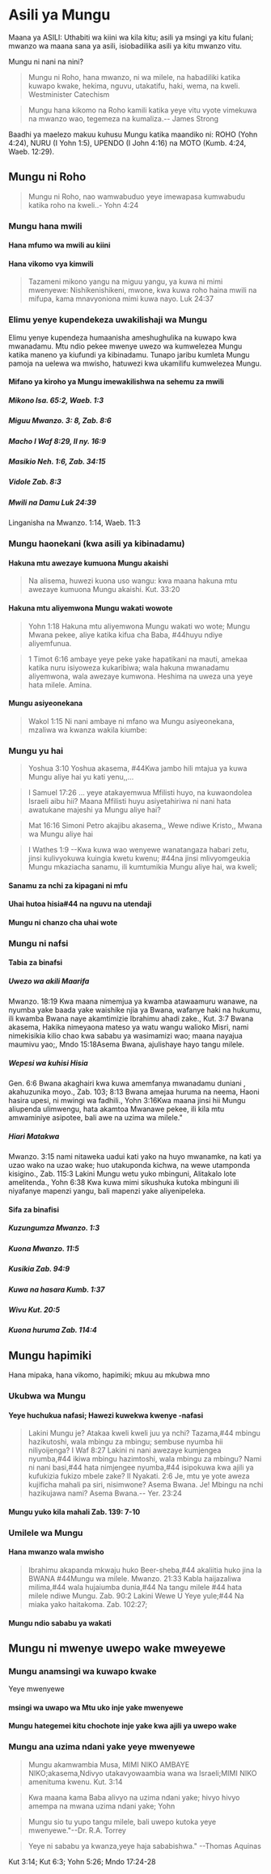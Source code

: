 # Asili ya Mungu

Maana ya ASILI: Uthabiti wa kiini wa kila kitu; asili ya msingi ya kitu fulani; mwanzo wa maana sana ya asili, isiobadilika asili ya kitu mwanzo vitu.

Mungu ni nani na nini?

> Mungu ni Roho, hana mwanzo, ni wa milele, na habadiliki katika kuwapo kwake, hekima, nguvu, utakatifu, haki, wema, na kweli. Westminister Catechism

> Mungu hana kikomo na Roho kamili katika yeye vitu vyote vimekuwa na mwanzo wao, tegemeza na kumaliza.-- James Strong

Baadhi ya maelezo makuu kuhusu Mungu katika maandiko ni: ROHO (Yohn 4:24), NURU (I Yohn 1:5), UPENDO (I John 4:16) na MOTO (Kumb. 4:24, Waeb. 12:29).

## Mungu ni Roho

> Mungu ni Roho, nao wamwabuduo yeye imewapasa kumwabudu katika roho na kweli..- Yohn 4:24

### Mungu hana mwili

#### Hana mfumo wa mwili au kiini

#### Hana vikomo vya kimwili

> Tazameni mikono yangu na miguu yangu, ya kuwa ni mimi mwenyewe: Nishikenishikeni, mwone, kwa kuwa roho haina mwili na mifupa, kama mnavyoniona mimi kuwa nayo. Luk 24:37 

### Elimu yenye kupendekeza uwakilishaji wa Mungu

Elimu yenye kupendeza humaanisha ameshughulika na kuwapo kwa mwanadamu. Mtu ndio pekee mwenye uwezo wa kumwelezea Mungu katika maneno ya kiufundi ya kibinadamu. Tunapo jaribu kumleta Mungu pamoja na uelewa wa mwisho, hatuwezi kwa ukamilifu kumwelezea Mungu.

#### Mifano ya kiroho ya Mungu imewakilishwa na sehemu za mwili

##### Mikono Isa. 65:2, Waeb. 1:3

##### Miguu Mwanzo. 3: 8, Zab. 8:6

##### Macho I Waf 8:29, II ny. 16:9

##### Masikio Neh. 1:6, Zab. 34:15

##### Vidole Zab. 8:3

##### Mwili na Damu Luk 24:39

Linganisha na Mwanzo. 1:14, Waeb. 11:3

### Mungu haonekani (kwa asili ya kibinadamu)

#### Hakuna mtu awezaye kumuona Mungu akaishi

> Na alisema, huwezi kuona uso wangu: kwa maana hakuna mtu awezaye kumuona Mungu akaishi. Kut. 33:20

#### Hakuna mtu aliyemwona Mungu wakati wowote

> Yohn 1:18 Hakuna mtu aliyemwona Mungu wakati wo wote; Mungu Mwana pekee, aliye katika kifua cha Baba, #44huyu ndiye aliyemfunua.

> 1 Timot 6:16 ambaye yeye peke yake hapatikani na mauti, amekaa katika nuru isiyoweza kukaribiwa; wala hakuna mwanadamu aliyemwona, wala awezaye kumwona. Heshima na uweza una yeye hata milele. Amina.

#### Mungu asiyeonekana

> Wakol 1:15  Ni nani ambaye ni mfano wa Mungu asiyeonekana, mzaliwa wa kwanza wakila kiumbe:

### Mungu yu hai

> Yoshua 3:10 Yoshua akasema, #44Kwa jambo hili mtajua ya kuwa Mungu aliye hai yu kati yenu,,... 

> I Samuel 17:26 ... yeye atakayemwua Mfilisti huyo, na kuwaondolea Israeli aibu hii? Maana Mfilisti huyu asiyetahiriwa ni nani hata awatukane majeshi ya Mungu aliye hai?

> Mat 16:16 Simoni Petro akajibu akasema,, Wewe ndiwe Kristo,, Mwana wa Mungu aliye hai

> I Wathes 1:9 --Kwa kuwa wao wenyewe wanatangaza habari zetu, jinsi kulivyokuwa kuingia kwetu kwenu; #44na jinsi mlivyomgeukia Mungu mkaziacha sanamu, ili kumtumikia Mungu aliye hai, wa kweli;

#### Sanamu za nchi za kipagani ni mfu

#### Uhai hutoa hisia#44 na nguvu na utendaji

#### Mungu ni chanzo cha uhai wote

### Mungu ni nafsi

#### Tabia za binafsi

##### Uwezo wa akili Maarifa

Mwanzo. 18:19 Kwa maana nimemjua ya kwamba atawaamuru wanawe, na nyumba yake baada yake waishike njia ya Bwana, wafanye haki na hukumu, ili kwamba Bwana naye akamtimizie Ibrahimu ahadi zake., Kut. 3:7 Bwana akasema, Hakika nimeyaona mateso ya watu wangu walioko Misri, nami nimekisikia kilio chao kwa sababu ya wasimamizi wao; maana nayajua maumivu yao;, Mndo 15:18Asema Bwana, ajulishaye hayo tangu milele.

##### Wepesi wa kuhisi Hisia

Gen. 6:6 Bwana akaghairi kwa kuwa amemfanya mwanadamu duniani , akahuzunika moyo., Zab. 103; 8:13 Bwana amejaa huruma na neema, Haoni hasira upesi, ni mwingi wa fadhili., Yohn 3:16Kwa maana jinsi hii Mungu aliupenda ulimwengu, hata akamtoa Mwanawe pekee, ili kila mtu amwaminiye asipotee, bali awe na uzima wa milele."

##### Hiari Matakwa

Mwanzo. 3:15 nami nitaweka uadui kati yako na huyo mwanamke, na kati ya uzao wako na uzao wake; huo utakuponda kichwa, na wewe utamponda kisigino., Zab. 115:3 Lakini Mungu wetu yuko mbinguni, Alitakalo lote amelitenda., Yohn 6:38 Kwa kuwa mimi sikushuka kutoka mbinguni ili niyafanye mapenzi yangu, bali mapenzi yake aliyenipeleka.

#### Sifa za binafisi

##### Kuzungumza Mwanzo. 1:3

##### Kuona Mwanzo. 11:5

##### Kusikia Zab. 94:9

##### Kuwa na hasara Kumb. 1:37

##### Wivu Kut. 20:5

##### Kuona huruma Zab. 114:4

## Mungu hapimiki

Hana mipaka, hana vikomo, hapimiki; mkuu au mkubwa mno

### Ukubwa wa Mungu

#### Yeye huchukua nafasi; Hawezi kuwekwa kwenye -nafasi

> Lakini Mungu je? Atakaa kweli kweli juu ya nchi? Tazama,#44 mbingu hazikutoshi, wala mbingu za mbingu; sembuse nyumba hii niliyoijenga? I Waf 8:27 Lakini ni nani awezaye kumjengea nyumba,#44 ikiwa mbingu hazimtoshi, wala mbingu za mbingu? Nami ni nani basi,#44 hata nimjengee nyumba,#44 isipokuwa kwa ajili ya kufukizia fukizo mbele zake? II Nyakati. 2:6 Je, mtu ye yote aweza kujificha mahali pa siri, nisimwone? Asema Bwana. Je! Mbingu na nchi hazikujawa nami? Asema Bwana.-- Yer. 23:24

#### Mungu yuko kila mahali Zab. 139: 7-10

### Umilele wa Mungu

#### Hana mwanzo wala mwisho

> Ibrahimu akapanda mkwaju huko Beer-sheba,#44 akaliitia huko jina la BWANA #44Mungu wa milele. Mwanzo. 21:33 Kabla haijazaliwa milima,#44 wala hujaiumba dunia,#44 Na tangu milele #44 hata milele ndiwe Mungu. Zab. 90:2 Lakini Wewe U Yeye yule;#44 Na miaka yako haitakoma. Zab. 102:27;

#### Mungu ndio sababu ya wakati

## Mungu ni mwenye uwepo wake mweyewe

### Mungu anamsingi wa kuwapo kwake

Yeye mwenyewe

#### msingi wa uwapo wa Mtu uko inje yake mwenyewe

#### Mungu hategemei kitu chochote inje yake kwa ajili ya uwepo wake

### Mungu ana uzima ndani yake yeye mwenyewe

> Mungu akamwambia Musa, MIMI NIKO AMBAYE NIKO;akasema,Ndivyo utakavyowaambia wana wa Israeli;MIMI NIKO amenituma kwenu. Kut. 3:14

> Kwa maana kama Baba alivyo na uzima ndani yake; hivyo hivyo amempa na mwana uzima ndani yake; Yohn

> Mungu sio tu yupo tangu milele, bali uwepo kutoka yeye mwenyewe."--Dr. R.A. Torrey

> Yeye ni sababu ya kwanza,yeye haja sababishwa." --Thomas Aquinas

Kut 3:14; Kut 6:3; Yohn 5:26; Mndo 17:24-28